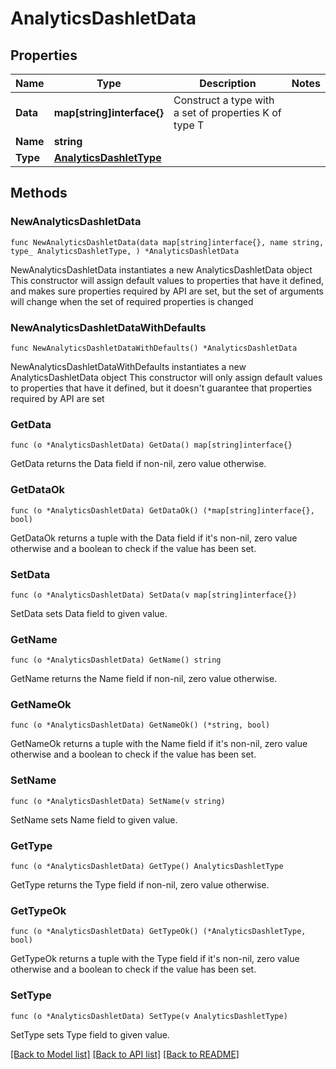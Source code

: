 # AnalyticsDashletData

## Properties

Name | Type | Description | Notes
------------ | ------------- | ------------- | -------------
**Data** | **map[string]interface{}** | Construct a type with a set of properties K of type T | 
**Name** | **string** |  | 
**Type** | [**AnalyticsDashletType**](AnalyticsDashletType.md) |  | 

## Methods

### NewAnalyticsDashletData

`func NewAnalyticsDashletData(data map[string]interface{}, name string, type_ AnalyticsDashletType, ) *AnalyticsDashletData`

NewAnalyticsDashletData instantiates a new AnalyticsDashletData object
This constructor will assign default values to properties that have it defined,
and makes sure properties required by API are set, but the set of arguments
will change when the set of required properties is changed

### NewAnalyticsDashletDataWithDefaults

`func NewAnalyticsDashletDataWithDefaults() *AnalyticsDashletData`

NewAnalyticsDashletDataWithDefaults instantiates a new AnalyticsDashletData object
This constructor will only assign default values to properties that have it defined,
but it doesn't guarantee that properties required by API are set

### GetData

`func (o *AnalyticsDashletData) GetData() map[string]interface{}`

GetData returns the Data field if non-nil, zero value otherwise.

### GetDataOk

`func (o *AnalyticsDashletData) GetDataOk() (*map[string]interface{}, bool)`

GetDataOk returns a tuple with the Data field if it's non-nil, zero value otherwise
and a boolean to check if the value has been set.

### SetData

`func (o *AnalyticsDashletData) SetData(v map[string]interface{})`

SetData sets Data field to given value.


### GetName

`func (o *AnalyticsDashletData) GetName() string`

GetName returns the Name field if non-nil, zero value otherwise.

### GetNameOk

`func (o *AnalyticsDashletData) GetNameOk() (*string, bool)`

GetNameOk returns a tuple with the Name field if it's non-nil, zero value otherwise
and a boolean to check if the value has been set.

### SetName

`func (o *AnalyticsDashletData) SetName(v string)`

SetName sets Name field to given value.


### GetType

`func (o *AnalyticsDashletData) GetType() AnalyticsDashletType`

GetType returns the Type field if non-nil, zero value otherwise.

### GetTypeOk

`func (o *AnalyticsDashletData) GetTypeOk() (*AnalyticsDashletType, bool)`

GetTypeOk returns a tuple with the Type field if it's non-nil, zero value otherwise
and a boolean to check if the value has been set.

### SetType

`func (o *AnalyticsDashletData) SetType(v AnalyticsDashletType)`

SetType sets Type field to given value.



[[Back to Model list]](../README.md#documentation-for-models) [[Back to API list]](../README.md#documentation-for-api-endpoints) [[Back to README]](../README.md)


